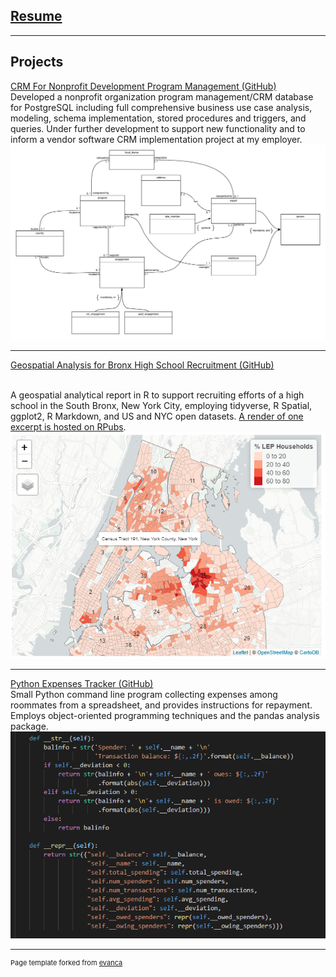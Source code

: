 
## [Resume](/docs/resume.html)

---
## Projects 

[CRM For Nonprofit Development Program Management (GitHub)](https://github.com/ryderdavid/nonprofit_prog_mgmt_crm)  
Developed a nonprofit organization program management/CRM database for PostgreSQL including full comprehensive business use case analysis, modeling, schema implementation, stored procedures and triggers, and queries. Under further development to support new functionality and to inform a vendor software CRM implementation project at my employer.  
<img src="images/rdbms_crm_erd.png?raw=true"/>

---
<a href="https://github.com/ryderdavid/nyc_school_recruitment" onclick="captureOutboundLink('http://www.github.com/ryderdavid/nyc_school_recruitment'); return false;">Geospatial Analysis for Bronx High School Recruitment (GitHub)</a>
<!--[Geospatial Analysis for Bronx High School Recruitment (GitHub)](https://github.com/ryderdavid/nyc_school_recruitment)  -->
<br>A geospatial analytical report in R to support recruiting efforts of a high school in the South Bronx, New York City, employing tidyverse, R Spatial, ggplot2, R Markdown, and US and NYC open datasets. [A render of one excerpt is hosted on RPubs](https://rpubs.com/ryderdavid/492165).
<img src="images/r_school_recruitment.png?raw=true"/>

---
[Python Expenses Tracker (GitHub)](https://github.com/ryderdavid/expenses_tracker)  
Small Python command line program collecting expenses among roommates from a spreadsheet, and provides instructions for repayment. Employs object-oriented programming techniques and the pandas analysis package.  
<img src="images/python.png?raw=true"/>







---
<p style="font-size:11px">Page template forked from <a href="https://github.com/evanca/quick-portfolio">evanca</a></p>
<!-- Remove above link if you don't want to attibute -->
